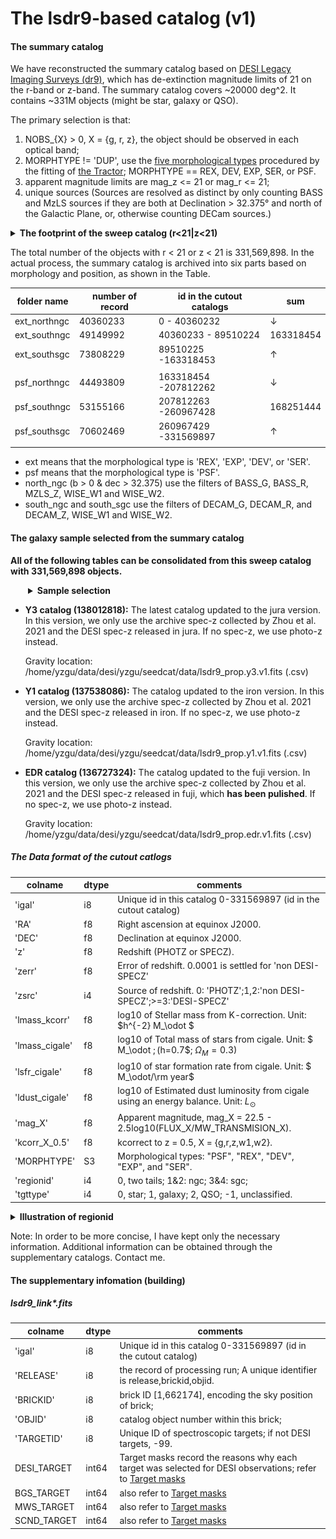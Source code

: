 # The lsdr9-based catalog (v1)

#### The summary catalog 

We have reconstructed the summary catalog based on [DESI Legacy Imaging Surveys (dr9)](https://www.legacysurvey.org/dr9/description/), which has de-extinction magnitude limits of 21 on the r-band or z-band. The summary catalog covers ~20000 deg^2. It contains ~331M objects (might be star, galaxy or QSO). 

The primary selection is that: 

1. NOBS_{X} > 0, X = {g, r, z}, the object should be observed in each optical band; 
2. MORPHTYPE !=  'DUP', use the [five morphological types](https://www.legacysurvey.org/dr9/description/#morphological-classification) procedured by the fitting of [the Tractor](https://github.com/dstndstn/tractor);  MORPHTYPE == REX, DEV, EXP, SER, or PSF. 
3. apparent magnitude limits are mag_z <= 21 or mag_r <= 21; 
4. unique sources (Sources are resolved as distinct by only counting BASS and MzLS sources if they are both at Declination > 32.375° and north of the Galactic Plane, or, otherwise counting DECam sources.) 

<details><summary><b> The footprint of the sweep catalog (r<21|z<21) </b> </summary>
<p>

![footpring](footprint-dr9.png)

</p>
</details> 

<p> </p>

The total number of the objects with r < 21 or z < 21 is 331,569,898. In the actual process, the summary catalog is archived into six parts based on morphology and position, as shown in the Table.  

|folder name | number of record| id in the cutout catalogs |sum |
|------------|---------------- |-|--|
|ext_northngc| 40360233 |        0 - 40360232| ↓ 
|ext_southngc| 49149992 | 40360233 - 89510224|163318454
|ext_southsgc| 73808229 | 89510225 -163318453| ↑
||||
|psf_northngc| 44493809 |163318454 -207812262| ↓
|psf_southngc| 53155166 |207812263 -260967428|168251444
|psf_southsgc| 70602469 |260967429 -331569897| ↑
||||


* ext means that the morphological type is 'REX', 'EXP', 'DEV', or 'SER'. 
* psf means that the morphological type is 'PSF'.  
* north_ngc (b > 0 & dec > 32.375) use the filters of BASS_G, BASS_R, MZLS_Z, WISE_W1 and WISE_W2. 
* south_ngc and south_sgc use the filters of DECAM_G, DECAM_R, and DECAM_Z, WISE_W1 and WISE_W2.  

#### The galaxy sample selected from the summary catalog 

**All of the following tables can be consolidated from this sweep catalog with 331,569,898 objects.** 

<details style="padding-left: 2em;"><summary><b> Sample selection </b> </summary>
<p>

1. appz < 21
2. z > 0.001. If no spec-z, we use photo-z instead.
3. foregroud mask
4. BITMASK != 1,5,6,7,8,9,11,12,13 (refer to [the DR9 bitmasks](https://www.legacysurvey.org/dr9/bitmasks/))
5. FRACFLUX_X < 0.5, FRACIN_X > 0.3, FRACMASKED_X < 0.4, for all X = {g, r, z} (refer to [the Tractor Catalog Format](https://www.legacysurvey.org/dr9/catalogs/))
6. remove STAR
    - if w/i spec regradless EXT or PSF, reject star using the REDROCK results of spectral fitting 
    - if EXT w/o spec but w/i gaia,  reject star using gaia - r < 0.6; 
    - if PSF w/o spec, reject them all. 

</p>
</details> 

<p> </p>

* **Y3 catalog (138012818):** The latest catalog updated to the jura version. In this version, we only use the archive spec-z collected by Zhou et al. 2021 and the DESI spec-z released in jura. If no spec-z, we use photo-z instead. 

    Gravity location: /home/yzgu/data/desi/yzgu/seedcat/data/lsdr9_prop.y3.v1.fits (.csv)

<p> </p>

* **Y1 catalog (137538086):** The catalog updated to the iron version. In this version, we only use the archive spec-z collected by Zhou et al. 2021 and the DESI spec-z released in iron. If no spec-z, we use photo-z instead. 

    Gravity location: /home/yzgu/data/desi/yzgu/seedcat/data/lsdr9_prop.y1.v1.fits (.csv)

<p> </p>

* **EDR catalog (136727324):** The catalog updated to the fuji version. In this version, we only use the archive spec-z collected by Zhou et al. 2021 and the DESI spec-z released in fuji, which **has been pulished**. If no spec-z, we use photo-z instead. 

    Gravity location: /home/yzgu/data/desi/yzgu/seedcat/data/lsdr9_prop.edr.v1.fits (.csv)

<p> </p>





##### The Data format of the cutout catlogs

|  colname       | dtype| comments
|----------------|------|--------
| 'igal'         |   i8 | Unique id in this catalog 0-331569897 (id in the cutout catalog)
| 'RA'           |   f8 | Right ascension at equinox J2000. 
| 'DEC'          |   f8 | Declination at equinox J2000. 
| 'z'            |   f8 | Redshift (PHOTZ or SPECZ). 
| 'zerr'         |   f8 | Error of redshift. 0.0001 is settled for 'non DESI-SPECZ' 
| 'zsrc'         |   i4 | Source of redshift. 0: 'PHOTZ';1,2:'non DESI-SPECZ';>=3:'DESI-SPECZ'  
| 'lmass_kcorr'  |   f8 | log10 of Stellar mass from K-correction. Unit: $h^{-2} M_\odot $ 
| 'lmass_cigale' |   f8 | log10 of Total mass of stars from cigale. Unit: $ M_\odot $; ($h=0.7$; $\Omega_M = 0.3$)
| 'lsfr_cigale'  |   f8 | log10 of star formation rate from cigale. Unit: $ M_\odot/\rm year$ 
| 'ldust_cigale' |   f8 | log10 of Estimated dust luminosity from cigale using an energy balance. Unit: $L_\odot$  
| 'mag_X'        |   f8 | Apparent magnitude, mag_X = 22.5 - 2.5log10(FLUX_X/MW_TRANSMISION_X). 
| 'kcorr_X_0.5'  |   f8 | kcorrect to z = 0.5, X = {g,r,z,w1,w2}. 
| 'MORPHTYPE'    |   S3 | Morphological types: "PSF", "REX", "DEV", "EXP", and "SER". 
| 'regionid'     |   i4 | 0, two tails; 1&2: ngc; 3&4: sgc; 
| 'tgttype'      |   i4 | 0, star; 1, galaxy; 2, QSO; -1, unclassified. 

<details><summary><b> Illustration of regionid </b> </summary>
<p>

![regionid01234](regionid01234.png)

</p>
</details> 

<p> </p>

Note: In order to be more concise, I have kept only the necessary information. Additional information can be obtained through the supplementary catalogs. Contact me.  

<p> </p>
<p> </p>

#### The supplementary infomation (building)

##### lsdr9_link*.fits

|  colname       | dtype| comments
|----------------|------|--------
| 'igal'         |   i8 | Unique id in this catalog 0-331569897 (id in the cutout catalog)
| 'RELEASE'      |   i8 | the record of processing run; A unique identifier is release,brickid,objid. 
| 'BRICKID'      |   i8 | brick ID [1,662174], encoding the sky position of brick; 
| 'OBJID'        |   i8 | catalog object number within this brick; 
| 'TARGETID'     |   i8 | Unique ID of spectroscopic targets; if not DESI targets, -99. 
|    DESI_TARGET | int64| Target masks record the reasons why each target was selected for DESI observations; refer to [Target masks](https://desidatamodel.readthedocs.io/en/latest/bitmasks.html#target-masks)
|    BGS_TARGET  | int64| also refer to [Target masks](https://desidatamodel.readthedocs.io/en/latest/bitmasks.html#target-masks)
|    MWS_TARGET  | int64| also refer to [Target masks](https://desidatamodel.readthedocs.io/en/latest/bitmasks.html#target-masks)
|    SCND_TARGET | int64| also refer to [Target masks](https://desidatamodel.readthedocs.io/en/latest/bitmasks.html#target-masks)



<!-- <details><summary><b> SED fitting using CIGALE </b> </summary>
<p>

| Key Parameters    | Configures |
|-------------------|-----------|
| SFH               |  exponentially declining
| e-folding time    | 10^8 - 10^10 yr (10 steps)
| age               | 5*10^7 - 10^10 yr (12 steps)
| SPS models        | BC03
| IMF                         | Chabrier (2003) 
| metallicity                 | 0.02 
| dust attenuation law        | Calzetti et al. (2000)
| E_BVs_young                 | 0.01-1.2 (13 steps)|
</p>
</details>  -->